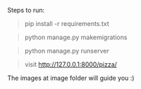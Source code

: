 Steps to run:

> pip install -r requirements.txt 

> python manage.py makemigrations 

> python manage.py runserver  

> visit http://127.0.0.1:8000/pizza/ 


The images at image folder will guide you :)
